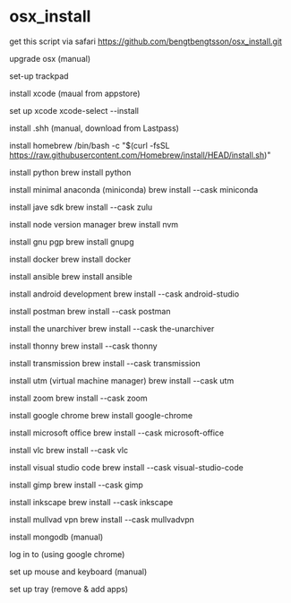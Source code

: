 # osx_install

get this script via safari
https://github.com/bengtbengtsson/osx_install.git

upgrade osx (manual)

set-up trackpad

install xcode (maual from appstore)

set up xcode
xcode-select --install

install .shh (manual, download from Lastpass)

install homebrew
/bin/bash -c "$(curl -fsSL https://raw.githubusercontent.com/Homebrew/install/HEAD/install.sh)"

install python
brew install python

install minimal anaconda (miniconda)
brew install --cask miniconda

install jave sdk
brew install --cask zulu

install node version manager
brew install nvm

install gnu pgp
brew install gnupg

install docker
brew install docker

install ansible
brew install ansible

install android development
brew install --cask android-studio

install postman
brew install --cask postman

install the unarchiver
brew install --cask the-unarchiver

install thonny
brew install --cask thonny

install transmission
brew install --cask transmission

install utm (virtual machine manager)
brew install --cask utm

install zoom
brew install --cask zoom

install google chrome
brew install google-chrome

install microsoft office
brew install --cask microsoft-office

install vlc
brew install --cask vlc

install visual studio code
brew install --cask visual-studio-code

install gimp
brew install --cask gimp

install inkscape
brew install --cask inkscape

install mullvad vpn
brew install --cask mullvadvpn

install mongodb (manual)

log in to (using google chrome)

set up mouse and keyboard (manual)

set up tray (remove & add apps)
